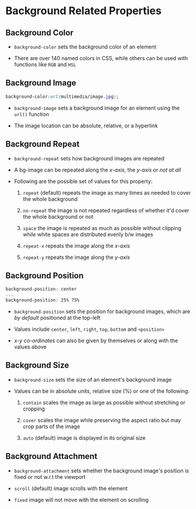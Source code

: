 # Background Related Properties

## Background Color

- `background-color` sets the background color of an element

- There are over 140 named colors in CSS, while others can be used with functions
like `RGB` and `HSL`

## Background Image

```CSS
background-color:url(multimedia/image.jpg);
```

- `background-image` sets a background image for an element using the `url()`
function

- The image location can be absolute, relative, or a hyperlink

## Background Repeat

- `background-repeat` sets how background images are repeated

- A bg-image can be repeated along the *x-axis*, the *y-axis* or *not at all*

- Following are the possible set of values for this property:

    1. `repeat` (default) repeats the image as many times as needed to cover the
    whole background

    2. `no-repeat` the image is not repeated regardless of whether it'd cover
    the whole background or not

    3. `space` the image is repeated as much as possible without clipping while
    white spaces are distributed evenly b/w images

    4. `repeat-x` repeats the image along the *x-axis*

    5. `repeat-y` repeats the image along the *y-axis*

## Background Position

```CSS
background-position: center
...
background-position: 25% 75%
```

- `background-position` sets the position for background images, which are *by*
*default* positioned at the top-left

- Values include `center`, `left`, `right`, `top`, `bottom` and `<position>`

- *x-y co-ordinates* can also be given by themselves or along with the values above

## Background Size

- `background-size` sets the size of an element's background image

- Values can be in absolute units, relative size (%) or one of the following:

    1. `contain` scales the image as large as possible without stretching or
    cropping

    2. `cover` scales the image while preserving the aspect ratio but may crop
    parts of the image

    3. `auto` (default) image is displayed in its original size

## Background Attachment

- `background-attachment` sets whether the background image's position is fixed
or not w.r.t the viewport

- `scroll` (default) image scrolls with the element

- `fixed` image will not move with the element on scrolling
